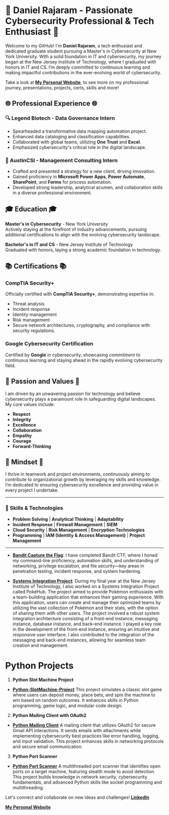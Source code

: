 # 🚀 Daniel Rajaram - Passionate Cybersecurity Professional & Tech Enthusiast 🚀

Welcome to my GitHub! I'm **Daniel Rajaram**, a tech enthusiast and dedicated graduate student pursuing a Master's in Cybersecurity at New York University. With a solid foundation in IT and cybersecurity, my journey began at the New Jersey Institute of Technology, where I graduated with honors in IT and CS. I’m deeply committed to continuous learning and making impactful contributions in the ever-evolving world of cybersecurity.

Take a look at [**My Personal Website**](https://personal-website-6cz.pages.dev/), to see more on my professional journey, presentations, projects, certs, skills and more!

## 🌐 Professional Experience 🌐

### 🔍 Legend Biotech - Data Governance Intern
- Spearheaded a transformative data mapping automation project.
- Enhanced data cataloging and classification capabilities.
- Collaborated with global teams, utilizing **One Trust** and **Excel**.
- Emphasized cybersecurity's critical role in the digital landscape.

### 💼 AustinCSI - Management Consulting Intern
- Crafted and presented a strategy for a new client, driving innovation.
- Gained proficiency in **Microsoft Power Apps**, **Power Automate**, **SharePoint**, and **Forms** for process automation.
- Developed strong leadership, analytical acumen, and collaboration skills in a diverse professional environment.

## 🎓 Education 🎓

**Master's in Cybersecurity** - New York University  
Actively staying at the forefront of industry advancements, pursuing additional certifications to align with the evolving cybersecurity landscape.

**Bachelor's in IT and CS** - New Jersey Institute of Technology  
Graduated with honors, laying a strong academic foundation in technology.

## 📚 Certifications 📚

### CompTIA Security+
Officially certified with **CompTIA Security+**, demonstrating expertise in:
- Threat analysis
- Incident response
- Identity management
- Risk management
- Secure network architectures, cryptography, and compliance with security regulations.

### Google Cybersecurity Certification
Certified by **Google** in cybersecurity, showcasing commitment to continuous learning and staying ahead in the rapidly evolving cybersecurity field.

## 🤝 Passion and Values 🤝
I am driven by an unwavering passion for technology and believe cybersecurity plays a paramount role in safeguarding digital landscapes. My core values include:
- **Respect**
- **Integrity**
- **Excellence**
- **Collaboration**
- **Empathy**
- **Courage**
- **Forward-Thinking**

## 🌟 Mindset 🌟
I thrive in teamwork and project environments, continuously aiming to contribute to organizational growth by leveraging my skills and knowledge. I’m dedicated to ensuring cybersecurity excellence and providing value in every project I undertake.

---

### 📌 Skills & Technologies
- **Problem Solving** | **Analytical Thinking** | **Adaptability**
- **Incident Response** | **Firewall Management** | **SIEM**
- **Cloud Security** | **Risk Management** | **Encryption Technologies**
- **Programming** | **IAM (Identity & Access Management)** | **Project Management**

---
- [**Bandit Capture the Flag**](https://github.com/drajaram614/OverTheWire-CTFs): I have completed Bandit CTF, where I honed my command-line proficiency, automation skills, and understanding of networking, privilege escalation, and file security—key areas in penetration testing, incident response, and system hardening.

- [**Systems Integration Project**](https://github.com/drajaram614/Systems-Integration-Group-Project?tab=readme-ov-file): During my final year at the New Jersey Institute of Technology, I also worked on a Systems Integration Project called PokéHub. The project aimed to provide Pokémon enthusiasts with a team-building application that enhances their gaming experience. With this application, users can create and manage their optimized teams by utilizing the vast collection of Pokémon and their stats, with the option of sharing them with other users. The project involved a robust system integration architecture consisting of a front-end instance, messaging instance, database instance, and back-end instance. I played a key role in the development of the front-end instance, ensuring an intuitive and responsive user interface. I also contributed to the integration of the messaging and back-end instances, allowing for seamless team creation and management.

# Python Projects

1. **Python Slot Machine Project**
- [**Python-SlotMachine-Project**](https://github.com/drajaram614/Python-SlotMachine-Project)
   This project simulates a classic slot game where users can deposit money, place bets, and spin the machine to win based on random outcomes. It enhances skills in Python programming, game logic, and modular code design.  

2. **Python Mailing Client with OAuth2**
- [**Python Mailing Client**](https://github.com/drajaram614/Python-Mailing-Client)
   A mailing client that utilizes OAuth2 for secure Gmail API interactions. It sends emails with attachments while implementing cybersecurity best practices like error handling, logging, and input validation. This project enhances skills in networking protocols and secure email communication.   

3. **Python Port Scanner**
- [**Python Port Scanner**](https://github.com/drajaram614/Python-Port-Scanner)
   A multithreaded port scanner that identifies open ports on a target machine, featuring stealth mode to avoid detection. This project builds knowledge in network security, cybersecurity fundamentals, and advanced Python skills like socket programming and multithreading.  

Let's connect and collaborate on new ideas and challenges! 
[**LinkedIn**](https://www.linkedin.com/in/daniel-rajaram)

[**My Personal Website**](https://personal-website-6cz.pages.dev/)
